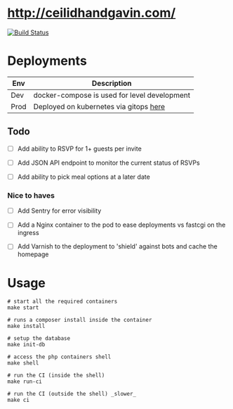 # http://ceilidhandgavin.com/

[![Build Status](https://travis-ci.com/gsdevme/wedding-website.svg?branch=master)](https://travis-ci.com/gsdevme/wedding-website)

# Deployments

| Env | Description |
| --- | ----------- |
| Dev | docker-compose is used for level development |
| Prod | Deployed on kubernetes via gitops [here](https://github.com/gsdevme/homelab/tree/master/kubernetes-cluster/ovh-prod/wedding) |

## Todo

- [ ] Add ability to RSVP for 1+ guests per invite
- [ ] Add JSON API endpoint to monitor the current status of RSVPs
- [ ] Add ability to pick meal options at a later date


### Nice to haves

- [ ] Add Sentry for error visibility 
- [ ] Add a Nginx container to the pod to ease deployments vs fastcgi on the ingress
- [ ] Add Varnish to the deployment to 'shield' against bots and cache the homepage


# Usage

```
# start all the required containers
make start

# runs a composer install inside the container
make install

# setup the database
make init-db

# access the php containers shell
make shell

# run the CI (inside the shell)
make run-ci

# run the CI (outside the shell) _slower_
make ci
```

